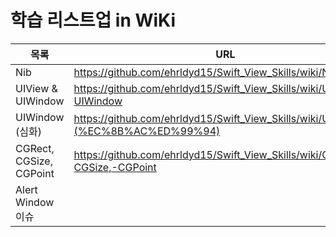 # 학습 리스트업 in WiKi

| 목록 | URL |
| ------ | ------ |
| Nib | https://github.com/ehrldyd15/Swift_View_Skills/wiki/Nib |
| UIView & UIWindow | https://github.com/ehrldyd15/Swift_View_Skills/wiki/UIView-&-UIWindow |
| UIWindow (심화) | https://github.com/ehrldyd15/Swift_View_Skills/wiki/UIWindow-(%EC%8B%AC%ED%99%94) |
| CGRect, CGSize, CGPoint | https://github.com/ehrldyd15/Swift_View_Skills/wiki/CGRect,-CGSize,-CGPoint |
| Alert Window 이슈 |  |

